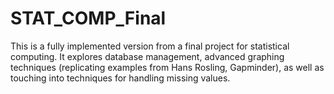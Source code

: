 # STAT_COMP_Final

This is a fully implemented version from a final project for statistical computing. It explores database management,
advanced graphing techniques (replicating examples from Hans Rosling, Gapminder), as well as touching into techniques
for handling missing values.
